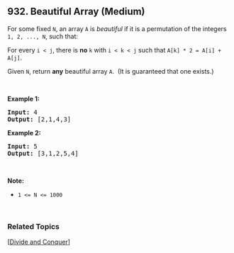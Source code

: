 <!--|This file generated by command(leetcode description); DO NOT EDIT.    |-->
<!--+----------------------------------------------------------------------+-->
<!--|@author    Openset <openset.wang@gmail.com>                           |-->
<!--|@link      https://github.com/openset                                 |-->
<!--|@home      https://github.com/openset/leetcode                        |-->
<!--+----------------------------------------------------------------------+-->

## 932. Beautiful Array (Medium)

<p>For some fixed <code>N</code>, an array <code>A</code> is <em>beautiful</em> if it is a permutation of the integers <code>1, 2, ..., N</code>, such that:</p>

<p>For every <code>i &lt; j</code>, there is <strong>no</strong>&nbsp;<code>k</code> with <code>i &lt; k &lt; j</code>&nbsp;such that <code>A[k] * 2 = A[i] + A[j]</code>.</p>

<p>Given <code>N</code>, return <strong>any</strong> beautiful array <code>A</code>.&nbsp; (It is guaranteed that one exists.)</p>

<p>&nbsp;</p>

<p><strong>Example 1:</strong></p>

<pre>
<strong>Input: </strong><span id="example-input-1-1">4</span>
<strong>Output: </strong><span id="example-output-1">[2,1,4,3]</span>
</pre>

<div>
<p><strong>Example 2:</strong></p>

<pre>
<strong>Input: </strong><span id="example-input-2-1">5</span>
<strong>Output: </strong><span>[3,1,2,5,4]</span></pre>

<p>&nbsp;</p>
</div>

<p><strong>Note:</strong></p>

<ul>
	<li><code>1 &lt;= N &lt;= 1000</code></li>
</ul>

<div>
<div>&nbsp;</div>
</div>

### Related Topics
[[Divide and Conquer](https://github.com/openset/leetcode/tree/master/tag/divide-and-conquer/README.md)]
